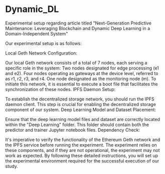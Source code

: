 # Dynamic_DL
Experimental setup regarding article titled "Next-Generation Predictive Maintenance: Leveraging Blockchain and Dynamic Deep Learning in a Domain-Independent System"


Our experimental setup is as follows:

Local Geth Network Configuration:

Our local Geth network consists of a total of 7 nodes, each serving a specific role in the system:
Two nodes designated for edge processing (e1 and e2).
Four nodes operating as gateways at the device level, referred to as r1, r2, r3, and r4.
One node designated as the monitoring node (m).
To initiate this network, it is essential to execute a boot file that facilitates the synchronization of these nodes.
IPFS Daemon Setup:

To establish the decentralized storage network, you should run the IPFS daemon client. This step is crucial for enabling the decentralized storage component of our system.
Deep Learning Model and Dataset Placement:

Ensure that the deep learning model files and dataset are correctly located within the "Deep Learning" folder. This folder should contain both the predictor and trainer Jupyter notebook files.
Dependency Check:

It's imperative to verify the functionality of the Ethereum Geth network and the IPFS service before running the experiment. The experiment relies on these components, and if they are not operational, the experiment may not work as expected.
By following these detailed instructions, you will set up the experimental environment required for the successful execution of our study.
